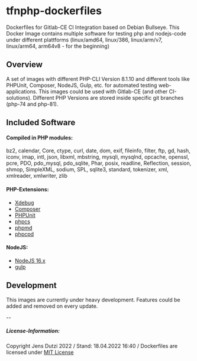# tfnphp-dockerfiles

Dockerfiles for Gitlab-CE CI Integration based on Debian Bullseye. This Docker Image contains multiple software for testing php and nodejs-code under different plattforms (linux/amd64, linux/386, linux/arm/v7, linux/arm64, arm64v8 - for the beginning)

## Overview

A set of images with different PHP-CLI Version 8.1.10 and different tools like PHPUnit, Composer, NodeJS, Gulp, etc. for automated testing web-applications. This images could be used with Gitlab-CE (and other CI-solutions). Different PHP Versions are stored inside specific git branches (php-74 and php-81).

## Included Software

#### Compiled in PHP modules:
bz2, calendar, Core, ctype, curl, date, dom, exif, fileinfo, filter, ftp, gd, hash, iconv, imap, intl, json, libxml, mbstring, mysqli, mysqlnd, opcache, openssl, pcre, PDO, pdo_mysql, pdo_sqlite, Phar, posix, readline, Reflection, session, shmop, SimpleXML, sodium, SPL, sqlite3, standard, tokenizer, xml, xmlreader, xmlwriter, zlib

#### PHP-Extensions:
- [Xdebug](https://xdebug.org)
- [Composer](https://getcomposer.org)
- [PHPUnit](https://phpunit.de)
- [phpcs](https://github.com/squizlabs/PHP_CodeSniffer)
- [phpmd](https://phpmd.org)
- [phpcpd](https://github.com/sebastianbergmann/phpcpd)

#### NodeJS:

- [NodeJS 16.x](https://nodejs.org/en/)
- [gulp](https://gulpjs.com)

## Development

This images are currently under heavy development. Features could be added and removed on every update.

--
##### License-Information:

Copyright Jens Dutzi 2022 / Stand: 18.04.2022 16:40 / Dockerfiles are licensed under [MIT License](http://opensource.org/licenses/mit-license.php)
